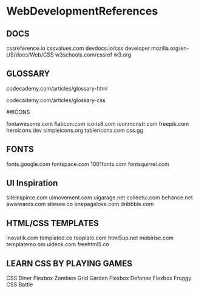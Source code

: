# WebDevelopmentReferences

## DOCS

cssreference.io
cssvalues.com
devdocs.io/css
developer.mozilla.org/en-US/docs/Web/CSS
w3schools.com/cssref
w3.org

## GLOSSARY

codecademy.com/articles/glossary-html

codecademy.com/articles/glossary-css

##ICONS

fontawesome.com
flaticon.com
icons8.com
iconmonstr.com
freepik.com
heroicons.dev
simpleicons.org
tablericons.com
css.gg

## FONTS

fonts.google.com
fontspace.com
1001fonts.com
fontsquirrel.com

## UI Inspiration

siteinspirce.com
uimovement.com
uigarage.net
collectui.com
behance.net
awwwards.com
sitesee.co
onepagelove.com
dribbble.com

## HTML/CSS TEMPLATES

inovatik.com
templated.co
tooplate.com
html5up.net
mobirise.com
templatemo.om
uideck.com
freehtml5.co

## LEARN CSS BY PLAYING GAMES

CSS Diner
Flexbox Zombies
Grid Garden
Flexbox Defense
Flexbox Froggy
CSS Battle
